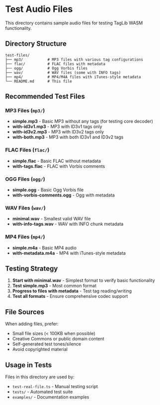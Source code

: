 # Test Audio Files

This directory contains sample audio files for testing TagLib WASM functionality.

## Directory Structure

```
test-files/
├── mp3/           # MP3 files with various tag configurations
├── flac/          # FLAC files with metadata
├── ogg/           # Ogg Vorbis files
├── wav/           # WAV files (some with INFO tags)
├── mp4/           # MP4/M4A files with iTunes-style metadata
└── README.md      # This file
```

## Recommended Test Files

### MP3 Files (`mp3/`)

- **simple.mp3** - Basic MP3 without any tags (for testing core decoder)
- **with-id3v1.mp3** - MP3 with ID3v1 tags only
- **with-id3v2.mp3** - MP3 with ID3v2 tags only
- **with-both.mp3** - MP3 with both ID3v1 and ID3v2 tags

### FLAC Files (`flac/`)

- **simple.flac** - Basic FLAC without metadata
- **with-tags.flac** - FLAC with Vorbis comments

### OGG Files (`ogg/`)

- **simple.ogg** - Basic Ogg Vorbis file
- **with-vorbis-comments.ogg** - Ogg with metadata

### WAV Files (`wav/`)

- **minimal.wav** - Smallest valid WAV file
- **with-info-tags.wav** - WAV with INFO chunk metadata

### MP4 Files (`mp4/`)

- **simple.m4a** - Basic MP4 audio
- **with-metadata.m4a** - MP4 with iTunes-style metadata

## Testing Strategy

1. **Start with minimal.wav** - Simplest format to verify basic functionality
2. **Test simple.mp3** - Most common format
3. **Progress to files with metadata** - Test tag reading/writing
4. **Test all formats** - Ensure comprehensive codec support

## File Sources

When adding files, prefer:

- Small file sizes (< 100KB when possible)
- Creative Commons or public domain content
- Self-generated test tones/silence
- Avoid copyrighted material

## Usage in Tests

Files in this directory are used by:

- `test-real-file.ts` - Manual testing script
- `tests/` - Automated test suite
- `examples/` - Documentation examples
